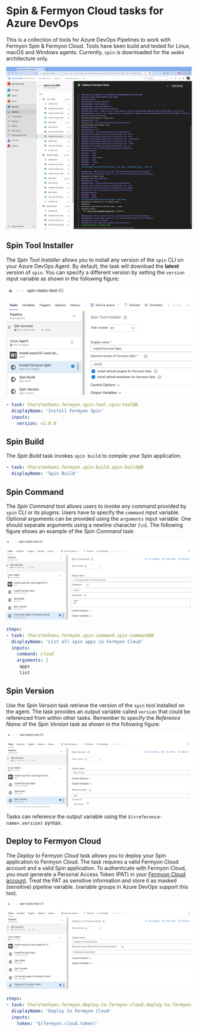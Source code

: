 # Spin & Fermyon Cloud tasks for Azure DevOps

This is a collection of tools for Azure DevOps Pipelines to work with Fermyon Spin & Fermyon Cloud. Tools have been build and tested for Linux, macOS and Windows agents. Currently, `spin` is downloaded for the `amd64` architecture only.

![Spin & Fermyon Cloud Tasks](assets/docs/fermyon-tasks.png)

## Spin Tool Installer

The *Spin Tool Installer* allows you to install any version of the `spin` CLI on your Azure DevOps Agent. By default, the task will download the **latest** version of `spin`. You can specify a different version by setting the `version` input variable as shown in the following figure:

![Spin Tool Installer Task - Version](assets/docs/spin-tool-installer-version.png)

```yaml
- task: thorstenhans.fermyon.spin-tool.spin-tool@0
  displayName: 'Install Fermyon Spin'
  inputs:
    version: v2.0.0
```

## Spin Build

The *Spin Build* task invokes `spin build` to compile your Spin application.

```yaml
- task: thorstenhans.fermyon.spin-build.spin-build@0
  displayName: 'Spin Build'
```

## Spin Command

The *Spin Command* tool allows users to invoke any command provided by `spin` CLI or its plugins. Users have to specify the `command` input variable. Optional arguments can be provided using the `arguments` input variable. One should separate arguments using a newline character (`\n`). The following figure shows an example of the *Spin Command* task:

![Spin Command Task - Example](assets/docs/spin-command-example.png)

```yaml
steps:
- task: thorstenhans.fermyon.spin-command.spin-command@0
  displayName: 'List all spin apps in Fermyon Cloud'
  inputs:
    command: cloud
    arguments: |
     apps
     list
```

## Spin Version

Use the *Spin Version* task retrieve the version of the `spin` tool installed on the agent. The task provides an output variable called `version` that could be referenced from within other tasks. Remember to specify the *Reference Name* of the *Spin Version* task as shown in the following figure:

![Spin Version Task - Output Variables](assets/docs/spin-version-output.png)

Tasks can reference the output variable using the `$(<reference-name>.version)` syntax.

## Deploy to Fermyon Cloud

The *Deploy to Fermyon Cloud* task allows you to deploy your Spin application to Fermyon Cloud. The task requires a valid Fermyon Cloud account and a valid Spin application. To authenticate with Fermyon Cloud, you must generate a Personal Access Token (PAT) in your [Fermyon Cloud account](https://cloud.fermyon.com). Treat the PAT as sensitive information and store it as masked (sensitive) pipeline variable. (variable groups in Azure DevOps support this too).

![Deploy to Fermyon Cloud](assets/docs/deploy-to-fermyon-cloud.png)

```yaml
steps:
- task: thorstenhans.fermyon.deploy-to-fermyon-cloud.deploy-to-fermyon-cloud@0
  displayName: 'Deploy to Fermyon Cloud'
  inputs:
    token: '$(fermyon.cloud.token)'
```
